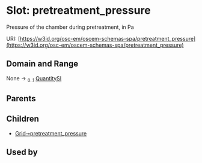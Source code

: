 
# Slot: pretreatment_pressure

Pressure of the chamber during pretreatment, in Pa

URI: [https://w3id.org/osc-em/oscem-schemas-spa/pretreatment_pressure](https://w3id.org/osc-em/oscem-schemas-spa/pretreatment_pressure)


## Domain and Range

None &#8594;  <sub>0..1</sub> [QuantitySI](QuantitySI.md)

## Parents


## Children

 *  [Grid➞pretreatment_pressure](Grid_pretreatment_pressure.md)

## Used by


